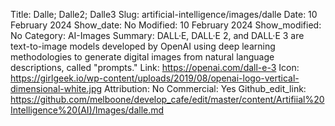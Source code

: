 Title: Dalle; Dalle2; Dalle3
Slug: artificial-intelligence/images/dalle
Date: 10 February 2024
Show_date: No
Modified: 10 February 2024
Show_modified: No
Category: AI-Images
Summary: DALL·E, DALL·E 2, and DALL·E 3 are text-to-image models developed by OpenAI using deep learning methodologies to generate digital images from natural language descriptions, called "prompts." 
Link: https://openai.com/dall-e-3
Icon: https://girlgeek.io/wp-content/uploads/2019/08/openai-logo-vertical-dimensional-white.jpg
Attribution: No
Commercial: Yes
Github_edit_link: https://github.com/melboone/develop_cafe/edit/master/content/Artifiial%20Intelligence%20(AI)/Images/dalle.md
